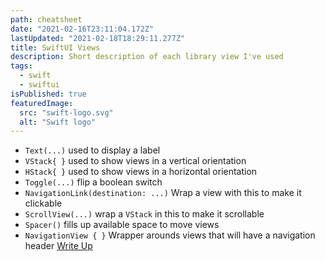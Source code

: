 ```yaml
---
path: cheatsheet
date: "2021-02-16T23:11:04.172Z"
lastUpdated: "2021-02-18T18:29:11.277Z"
title: SwiftUI Views
description: Short description of each library view I've used
tags:
  - swift
  - swiftui
isPublished: true
featuredImage:
  src: "swift-logo.svg"
  alt: "Swift logo"
---
```


- `Text(...)` used to display a label
- `VStack{ }` used to show views in a vertical orientation
- `HStack{ }` used to show views in a horizontal orientation
- `Toggle(...)` flip a boolean switch
- `NavigationLink(destination: ...)` Wrap a view with this to make it clickable
- `ScrollView(...)` wrap a `VStack` in this to make it scrollable
- `Spacer()` fills up available space to move views
- `NavigationView { }` Wrapper arounds views that will have a navigation header [Write Up](https://www.marcusmth.com/navigationview-in-swiftui)
